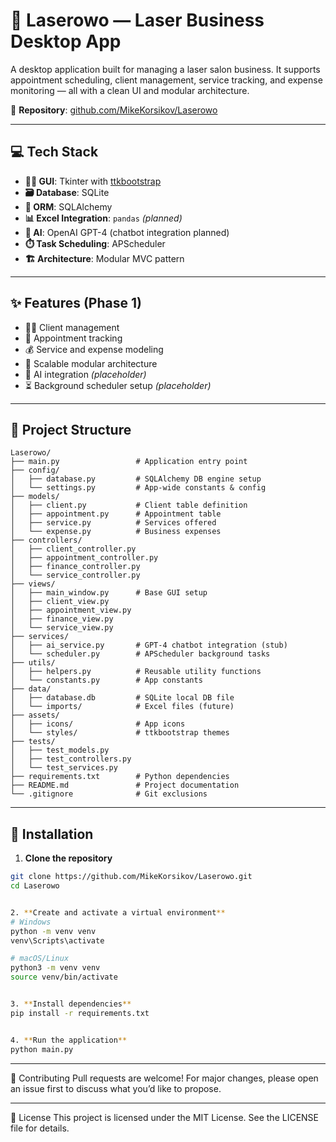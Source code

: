 # 💼 Laserowo — Laser Business Desktop App

A desktop application built for managing a laser salon business. It supports appointment scheduling, client management, service tracking, and expense monitoring — all with a clean UI and modular architecture.

🔗 **Repository**: [github.com/MikeKorsikov/Laserowo](https://github.com/MikeKorsikov/Laserowo)

---

## 💻 Tech Stack

- **👩‍🎨 GUI**: Tkinter with [ttkbootstrap](https://ttkbootstrap.readthedocs.io/)  
- **🗃️ Database**: SQLite  
- **🧩 ORM**: SQLAlchemy  
- **📊 Excel Integration**: `pandas` *(planned)*  
- **🤖 AI**: OpenAI GPT-4 (chatbot integration planned)  
- **⏱️ Task Scheduling**: APScheduler  
- **🏗️ Architecture**: Modular MVC pattern  

---

## ✨ Features (Phase 1)

- 🧑‍💼 Client management  
- 📅 Appointment tracking  
- 💰 Service and expense modeling  
- 🧱 Scalable modular architecture  
- 🤖 AI integration *(placeholder)*  
- ⏳ Background scheduler setup *(placeholder)*  

---

## 📂 Project Structure

```plaintext
Laserowo/
├── main.py                 # Application entry point
├── config/
│   ├── database.py         # SQLAlchemy DB engine setup
│   └── settings.py         # App-wide constants & config
├── models/
│   ├── client.py           # Client table definition
│   ├── appointment.py      # Appointment table
│   ├── service.py          # Services offered
│   └── expense.py          # Business expenses
├── controllers/
│   ├── client_controller.py
│   ├── appointment_controller.py
│   ├── finance_controller.py
│   └── service_controller.py
├── views/
│   ├── main_window.py      # Base GUI setup
│   ├── client_view.py
│   ├── appointment_view.py
│   ├── finance_view.py
│   └── service_view.py
├── services/
│   ├── ai_service.py       # GPT-4 chatbot integration (stub)
│   └── scheduler.py        # APScheduler background tasks
├── utils/
│   ├── helpers.py          # Reusable utility functions
│   └── constants.py        # App constants
├── data/
│   ├── database.db         # SQLite local DB file
│   └── imports/            # Excel files (future)
├── assets/
│   ├── icons/              # App icons
│   └── styles/             # ttkbootstrap themes
├── tests/
│   ├── test_models.py
│   ├── test_controllers.py
│   └── test_services.py
├── requirements.txt        # Python dependencies
├── README.md               # Project documentation
└── .gitignore              # Git exclusions

```
---

## 🔧 Installation

1. **Clone the repository**

```bash
git clone https://github.com/MikeKorsikov/Laserowo.git
cd Laserowo


2. **Create and activate a virtual environment**
# Windows
python -m venv venv
venv\Scripts\activate

# macOS/Linux
python3 -m venv venv
source venv/bin/activate


3. **Install dependencies**
pip install -r requirements.txt


4. **Run the application**
python main.py
```
---
🤝 Contributing
Pull requests are welcome! For major changes, please open an issue first to discuss what you’d like to propose.

---
📄 License
This project is licensed under the MIT License. See the LICENSE file for details.